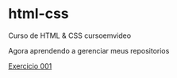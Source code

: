 # html-css
 Curso de HTML & CSS cursoemvideo

 Agora aprendendo a gerenciar meus repositorios
 
 <a href="https://vinniciusgabriel.github.io/html-css/desafios/d12/index.html">Exercicio 001</a>

